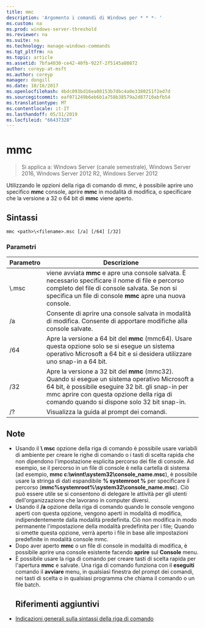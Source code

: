 ```yaml
---
title: mmc
description: 'Argomento i comandi di Windows per * * *- '
ms.custom: na
ms.prod: windows-server-threshold
ms.reviewer: na
ms.suite: na
ms.technology: manage-windows-commands
ms.tgt_pltfrm: na
ms.topic: article
ms.assetid: 7bfa4030-ce42-40fb-922f-2f5145a80872
author: coreyp-at-msft
ms.author: coreyp
manager: dongill
ms.date: 10/16/2017
ms.openlocfilehash: 4bdc093bd16ea08153b7dbc4a0e3380251f2ed7d
ms.sourcegitcommit: eaf071249b6eb6b1a758b38579a2d87710abfb54
ms.translationtype: MT
ms.contentlocale: it-IT
ms.lasthandoff: 05/31/2019
ms.locfileid: "66437328"
---
```

# <a name="mmc"></a>mmc

>Si applica a: Windows Server (canale semestrale), Windows Server 2016, Windows Server 2012 R2, Windows Server 2012

Utilizzando le opzioni della riga di comando di mmc, è possibile aprire uno specifico **mmc** console, aprire **mmc** in modalità di modifica, o specificare che la versione a 32 o 64 bit di **mmc** viene aperto.
## <a name="syntax"></a>Sintassi
```
mmc <path>\<filename>.msc [/a] [/64] [/32]
```
### <a name="parameters"></a>Parametri

|       Parametro        |                                                                                                 Descrizione                                                                                                 |
|------------------------|-------------------------------------------------------------------------------------------------------------------------------------------------------------------------------------------------------------|
| <path>\\<filename>.msc |        viene avviata **mmc** e apre una console salvata. È necessario specificare il nome di file e percorso completo del file di console salvata. Se non si specifica un file di console **mmc** apre una nuova console.         |
|           /a           |                                                               Consente di aprire una console salvata in modalità di modifica.  Consente di apportare modifiche alla console salvate.                                                                |
|          /64           |                         Apre la versione a 64 bit del **mmc** (mmc64). Usare questa opzione solo se si esegue un sistema operativo Microsoft a 64 bit e si desidera utilizzare uno snap-in a 64 bit.                          |
|          /32           | Apre la versione a 32 bit del **mmc** (mmc32). Quando si esegue un sistema operativo Microsoft a 64 bit, è possibile eseguire 32 bit. gli snap-in per mmc aprire con questa opzione della riga di comando quando si dispone solo 32 bit snap-in. |
|           /?           |                                                                                    Visualizza la guida al prompt dei comandi.                                                                                     |

## <a name="remarks"></a>Note
- Usando il <path> **\\** <filename> **msc** opzione della riga di comando è possibile usare variabili di ambiente per creare le righe di comando o i tasti di scelta rapida che non dipendono l'impostazione esplicita percorso dei file di console. Ad esempio, se il percorso in un file di console è nella cartella di sistema (ad esempio, **mmc c:\winnt\system32\console_name.msc**), è possibile usare la stringa di dati espandibile **% systemroot %** per specificare il percorso (**mmc%systemroot%\system32\console_name.msc**). Ciò può essere utile se si consentono di delegare le attività per gli utenti dell'organizzazione che lavorano in computer diversi.
- Usando il **/a** opzione della riga di comando quando le console vengono aperti con questa opzione, vengono aperti in modalità di modifica, indipendentemente dalla modalità predefinita. Ciò non modifica in modo permanente l'impostazione della modalità predefinita per i file; Quando si omette questa opzione, verrà aperto i file in base alle impostazioni predefinite in modalità console mmc.
- Dopo aver aperto **mmc** o un file di console in modalità di modifica, è possibile aprire una console esistente facendo **aprire** sul **Console** menu.
- È possibile usare la riga di comando per creare tasti di scelta rapida per l'apertura **mmc** e salvate. Una riga di comando funziona con il **eseguiti** comando il **avviare** menu, in qualsiasi finestra del prompt dei comandi, nei tasti di scelta o in qualsiasi programma che chiama il comando o un file batch.
  ## <a name="additional-references"></a>Riferimenti aggiuntivi
- [Indicazioni generali sulla sintassi della riga di comando](command-line-syntax-key.md)

